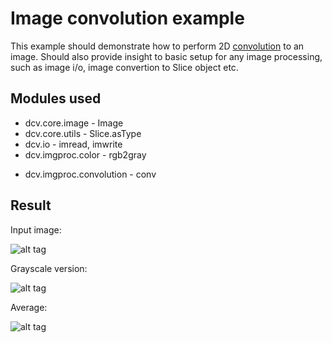 # Image convolution example


This example should demonstrate how to perform 2D [convolution](https://en.wikipedia.org/wiki/Kernel_(image_processing)) to an image. 
Should also provide insight to basic setup for any image processing, such as image i/o, image convertion to Slice object etc.


## Modules used
* dcv.core.image - Image
* dcv.core.utils - Slice.asType
* dcv.io - imread, imwrite
* dcv.imgproc.color - rgb2gray
- dcv.imgproc.convolution - conv

## Result

Input image:

![alt tag](https://github.com/ljubobratovicrelja/dcv/blob/master/examples/data/lena.png)

Grayscale version:

![alt tag](https://github.com/ljubobratovicrelja/dcv/blob/master/examples/convolution/result/outgray.png)

Average:

![alt tag](https://github.com/ljubobratovicrelja/dcv/blob/master/examples/convolution/result/outblur.png)

